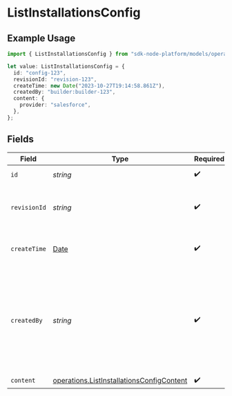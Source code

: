 # ListInstallationsConfig

## Example Usage

```typescript
import { ListInstallationsConfig } from "sdk-node-platform/models/operations";

let value: ListInstallationsConfig = {
  id: "config-123",
  revisionId: "revision-123",
  createTime: new Date("2023-10-27T19:14:58.861Z"),
  createdBy: "builder:builder-123",
  content: {
    provider: "salesforce",
  },
};
```

## Fields

| Field                                                                                                   | Type                                                                                                    | Required                                                                                                | Description                                                                                             | Example                                                                                                 |
| ------------------------------------------------------------------------------------------------------- | ------------------------------------------------------------------------------------------------------- | ------------------------------------------------------------------------------------------------------- | ------------------------------------------------------------------------------------------------------- | ------------------------------------------------------------------------------------------------------- |
| `id`                                                                                                    | *string*                                                                                                | :heavy_check_mark:                                                                                      | The config ID.                                                                                          | config-123                                                                                              |
| `revisionId`                                                                                            | *string*                                                                                                | :heavy_check_mark:                                                                                      | The ID of the revision that this config is based on.                                                    | revision-123                                                                                            |
| `createTime`                                                                                            | [Date](https://developer.mozilla.org/en-US/docs/Web/JavaScript/Reference/Global_Objects/Date)           | :heavy_check_mark:                                                                                      | The time the config was created.                                                                        |                                                                                                         |
| `createdBy`                                                                                             | *string*                                                                                                | :heavy_check_mark:                                                                                      | The person who created the config, in the format of "consumer:{consumer-id}" or "builder:{builder-id}". | builder:builder-123                                                                                     |
| `content`                                                                                               | [operations.ListInstallationsConfigContent](../../models/operations/listinstallationsconfigcontent.md)  | :heavy_check_mark:                                                                                      | N/A                                                                                                     |                                                                                                         |